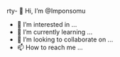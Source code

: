 rty- 👋 Hi, I’m @Imponsomu
- 👀 I’m interested in ...
- 🌱 I’m currently learning ...
- 💞️ I’m looking to collaborate on ...
- 📫 How to reach me ...

<!---
Imponsomu/Imponsomu is a ✨ special ✨ repository because its `README.md` (this file) appears on your GitHub profile.
You can click the Preview link to take a look at your changes.
--->




